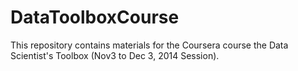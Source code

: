 DataToolboxCourse
=================
This repository contains materials for the Coursera course the Data Scientist's Toolbox (Nov3 to Dec 3, 2014 Session). 
